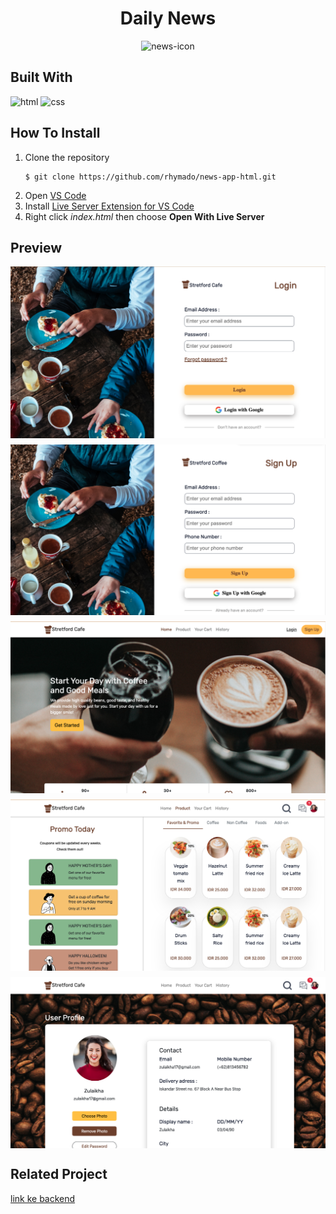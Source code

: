 <h1 style="text-align:center">Daily News</h1>

<div style="display:flex; justify-content:center">
    <img src="assets/img/news_icon.png" alt="news-icon" />
</div>

## Built With

![html](https://img.shields.io/badge/html-5-blue)
![css](https://img.shields.io/badge/css-3-yellow)

## How To Install

1. Clone the repository
   ```
   $ git clone https://github.com/rhymado/news-app-html.git
   ```
2. Open [VS Code](https://code.visualstudio.com/)
3. Install [Live Server Extension for VS Code](https://marketplace.visualstudio.com/items?itemName=ritwickdey.LiveServer)
4. Right click _index.html_ then choose **Open With Live Server**

## Preview

<div style='display:flex;flex-direction:column;row-gap:10px;align-items:center'>
<img src="assets/img/login.png"  alt="login" />
<img src="assets/img/register.png"  alt="register" />
<img src="assets/img/home.png"  alt="home" />
<img src="assets/img/product.png"  alt="product" />
<img src="assets/img/profile.png"  alt="profile" />
</div>

## Related Project

[link ke backend]()
